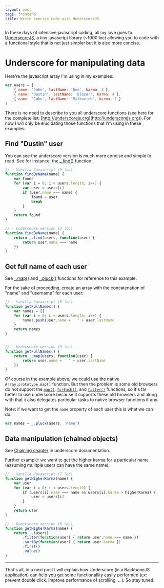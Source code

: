 ```yaml
---
layout: post
tags: frontend
title: Write concise code with UnderscoreJS
---
```


In these days of intensive javascript coding, all my love goes to 
[UnderscoreJS](http://underscorejs.org), a tiny javascript library 
(~1000 loc) allowing you to code with a functional style that is not just simpler but it is also more concise.

# Underscore for manipulating data

Here're the javascript array I'm using in my examples:

```javascript
var users = [
    { name: 'John', lastName: 'Doe', karma: 3 },
    { name: 'Dustin', lastName: 'Blazer', karma: 4 },
    { name: 'John', lastName: 'Malkovich', karma: 1 }
]
```

There is no need to describe to you all underscore functions (see here for the 
complete list: [http://underscorejs.org](http://underscorejs.org)). For now I will only be  elucidating those functions that I'm using in these examples:

## Find "Dustin" user


You can see the underscore version is much more concise and simple to read. 
See for instance,  the [_.find()](http://underscorejs.org/#find) function:

```javascript
// - Vanilla Javascript (9 loc)
function findByName(name) {
    var found
    for (var i = 0; i < users.length; i++) {
        var user = users[i]
        if (user.name === name) {
            found = user
            break
        }
    }
    return found
}

// - Underscore version (3 loc)
function findByName(name) {
    return _.find(users, function(user) {
        return user.name === name
    })
}
```

## Get full name of each user

See [_.map()](http://underscorejs.org/#map) and [_.pluck()](http://underscorejs.org/#pluck) functions for reference to this example.

For the sake of proceeding, create an array with the concatenation of "name" and "username" for each user:

```javascript
// - Vanilla Javascript (5 loc)
function getFullNames() {
    var names = []
    for (var i = 0; i < users.length; i++) {
        names.push(user.name + ' ' + user.lastName
    }
    return names
}


// - Underscore version (3 loc)
function getFullNames() {
    return _.map(users, function(user) {
        return user.name + ' ' + user.lastName
    })
}
```

Of course in the example above, we could use the native `Array.prototype.map()` 
function. But then the problem is some old browsers do not support the 
[`map()`](https://developer.mozilla.org/en-US/docs/JavaScript/Reference/Global_Objects/Array/map), 
[`forEach()`](https://developer.mozilla.org/en-US/docs/JavaScript/Reference/Global_Objects/Array/forEach),
and [`filter()`](https://developer.mozilla.org/en-US/docs/JavaScript/Reference/Global_Objects/Array/filter)
functions,  so it's far better to use underscore because it supports these old browsers and along with that it also delegates particular tasks to native browser functions if any.

Note: if we want to get the  `name` property of each user this is what we can do:

```javascript
var names = _.pluck(users, 'name')
```

## Data manipulation (chained objects)

See [Chaining chapter](http://underscorejs.org/#chaining) in underscore documentation. 

Further example: we want to get the higher karma for a particular name 
(assuming mulitple users can have the same name):

```javascript
// - Vanilla Javascript (7 loc)
function getHigherKarma(name) {
    var user
    for (var i = 0; i < users.length) {
        if (users[i].name === name && users[i].karma > higherKarma) {
            user = users[i]
        }
    }
    return user
}

// - Underscore version (5 loc)
function getHigherKarma(name) {
    return _.(users)
        .filter(function(user) { return user.name === name })
        .sortBy(function(user) { return user.karma })
        .first()
        .value()
}
```


<hr/>

That's all, in a next post I will explain how Underscore (in a BackboneJS application) can help you
get some functionallity easily performed (ex: prevent double click, improve performance of scrolling, ...).
So stay tuned.
